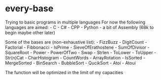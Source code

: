 # every-base

Trying to basic programs in multiple languages
For now the following languages are aimed:
    - C
    - C#
    - CPP
    - Python
    - a bit of Assembly (68k to begin maybe other later)


Some of the bases are (non-exhaustive list):
    - FizzBuzz
    - DigitCount
    - Factorial
    - Fibbonacci
    - IsPrime
    - SieveOfErathostene
    - SumOfDivisor
    - SquareRoot
    - Power
    - PowerOfTwo
    - Swap
    - Strlen
    - ToLower
    - ToUpper
    - Str(n)Cat
    - CharHistogram
    - CountWords
    - ArrayRotation
    - IsSorted
    - MergeSorted
    - BinSearch
    - BubbleSort
    - QucikSort
    - Atoi
    - Atoui

The function will be optimized in the limit of my capacities

